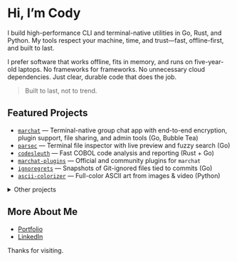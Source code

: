# Hi, I’m Cody    

I build high-performance CLI and terminal-native utilities in Go, Rust, and Python. My tools respect your machine, time, and trust—fast, offline-first, and built to last.

I prefer software that works offline, fits in memory, and runs on five-year-old laptops. No frameworks for frameworks. No unnecessary cloud dependencies. Just clear, durable code that does the job.    

> Built to last, not to trend.    

## Featured Projects    

- [`marchat`](https://github.com/Cod-e-Codes/marchat) — Terminal-native group chat app with end-to-end encryption, plugin support, file sharing, and admin tools (Go, Bubble Tea)    
- [`parsec`](https://github.com/Cod-e-Codes/parsec) — Terminal file inspector with live preview and fuzzy search (Go)    
- [`codesleuth`](https://github.com/Cod-e-Codes/codesleuth) — Fast COBOL code analysis and reporting (Rust + Go)
- [`marchat-plugins`](https://github.com/Cod-e-Codes/marchat-plugins) — Official and community plugins for `marchat`
- [`ignoregrets`](https://github.com/Cod-e-Codes/ignoregrets) — Snapshots of Git-ignored files tied to commits (Go)    
- [`ascii-colorizer`](https://github.com/Cod-e-Codes/ascii-colorizer) — Full-color ASCII art from images & video (Python)    

<details>    
<summary>Other projects</summary>    

- [`terminal-link`](https://github.com/Cod-e-Codes/terminal-link) — LAN-only terminal-native messaging and file transfer app with end-to-end encryption (Go)
- [`tuitar`](https://github.com/Cod-e-Codes/tuitar) — Terminal-based guitar tablature editor with modal Vim-style editing, real-time visual feedback, and MIDI playback (Go + Bubble Tea)    
- [`lilweb-template`](https://github.com/Cod-e-Codes/lilweb-template) — 13 KB starter for ultra-minimal personal websites (HTML)
- [`.gothub`](https://github.com/Cod-e-Codes/.gothub) — Satirical infrastructure for emotionally unstable repos 
- …and [more on GitHub »](https://github.com/Cod-e-Codes?tab=repositories)    

</details>    

## More About Me    

- [Portfolio](https://www.cod-e-codes.com)      
- [LinkedIn](https://www.linkedin.com/in/cod-e-codes)    

Thanks for visiting.
